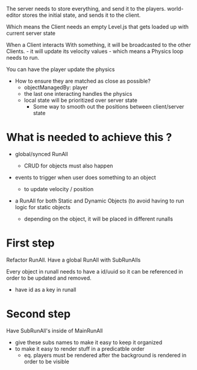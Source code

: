 The server needs to store everything, and send it to the players.
world-editor stores the initial state, and sends it to the client.

Which means the Client needs an empty Level.js
that gets loaded up with current server state

When a Client interacts With something, it will be broadcasted to the other Clients.
    - it will update its velocity values
    - which means a Physics loop needs to run.

You can have the player update the physics
- How to ensure they are matched as close as possible?
    - objectManagedBy: player
    - the last one interacting handles the physics
    - local state will be prioritized over server state
        - Some way to smooth out the positions between client/server state

# What is needed to achieve this ?

- global/synced RunAll
    - CRUD for objects must also happen

- events to trigger when user does something to an object
    - to update velocity / position

- a RunAll for both Static and Dynamic Objects (to avoid having to run logic for static objects
    - depending on the object, it will be placed in different runalls

# First step

Refactor RunAll. Have a global RunAll with SubRunAlls

Every object in runall needs to have a id/uuid so it
can be referenced in order to be updated and removed.

- have id as a key in runall

# Second step

Have SubRunAll's inside of MainRunAll
- give these subs names to make it easy to keep it organized
- to make it easy to render stuff in a predicatble order
    - eq. players must be rendered after the background is rendered in order to be visible
